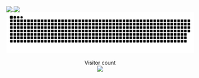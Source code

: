 <a href="#">
  <img height=200 align="center" src="https://my-stats-43gk.vercel.app/api?username=hamxy&show_icons=true&theme=swift&hide=contribs&rank_icon=github&include_all_commits=true&card_width=150" />
</a>
<a href="#">
  <img height=200 align="center" src="https://my-stats-43gk.vercel.app/api/top-langs/?username=hamxy&langs_count=8&layout=donut&theme=swift&card_width=150" />
</a>
<a href=#><img src="github-user-contribution.svg"></a>
<p align="center">
  Visitor count<br>
  <img src="https://profile-counter.glitch.me/hamxy/count.svg" />
</p>


<!--
**hamxy/hamxy** is a ✨ _special_ ✨ repository because its `README.md` (this file) appears on your GitHub profile.

Here are some ideas to get you started:

- 🔭 I’m currently working on ...
- 🌱 I’m currently learning ...
- 👯 I’m looking to collaborate on ...
- 🤔 I’m looking for help with ...
- 💬 Ask me about ...
- 📫 How to reach me: ...
- 😄 Pronouns: ...
- ⚡ Fun fact: ...


<p align="center">
  <img src="https://github-readme-stats.vercel.app/api/wakatime?username=hamxy&theme=swift" />
</p>

-->
